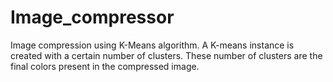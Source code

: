 # Image_compressor

Image compression using K-Means algorithm. 
A K-means instance is created with a certain number of clusters. These number of clusters are the final colors present in the compressed image.
